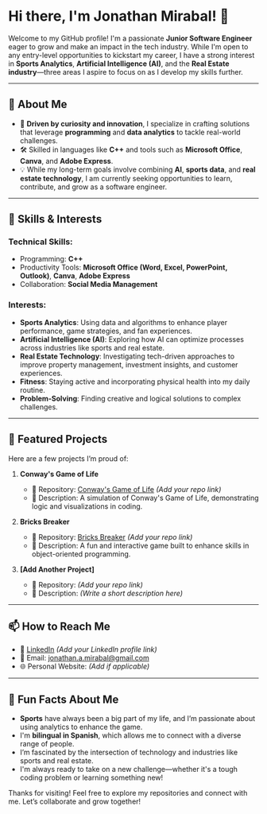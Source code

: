 # Hi there, I'm Jonathan Mirabal! 👋

Welcome to my GitHub profile! I'm a passionate **Junior Software Engineer** eager to grow and make an impact in the tech industry. While I'm open to any entry-level opportunities to kickstart my career, I have a strong interest in **Sports Analytics**, **Artificial Intelligence (AI)**, and the **Real Estate industry**—three areas I aspire to focus on as I develop my skills further.

---

## 🚀 About Me
- 🌟 **Driven by curiosity and innovation**, I specialize in crafting solutions that leverage **programming** and **data analytics** to tackle real-world challenges.
- 🛠️ Skilled in languages like **C++** and tools such as **Microsoft Office**, **Canva**, and **Adobe Express**.
- 💡 While my long-term goals involve combining **AI**, **sports data**, and **real estate technology**, I am currently seeking opportunities to learn, contribute, and grow as a software engineer.

---

## 🔧 Skills & Interests
### Technical Skills:
- Programming: **C++**
- Productivity Tools: **Microsoft Office (Word, Excel, PowerPoint, Outlook)**, **Canva**, **Adobe Express**
- Collaboration: **Social Media Management**

### Interests:
- **Sports Analytics**: Using data and algorithms to enhance player performance, game strategies, and fan experiences.
- **Artificial Intelligence (AI)**: Exploring how AI can optimize processes across industries like sports and real estate.
- **Real Estate Technology**: Investigating tech-driven approaches to improve property management, investment insights, and customer experiences.
- **Fitness**: Staying active and incorporating physical health into my daily routine.
- **Problem-Solving**: Finding creative and logical solutions to complex challenges.

---

## 📂 Featured Projects
Here are a few projects I’m proud of:

1. **Conway's Game of Life**
   - 📌 Repository: [Conway's Game of Life](#) *(Add your repo link)*
   - 📝 Description: A simulation of Conway's Game of Life, demonstrating logic and visualizations in coding.

2. **Bricks Breaker**
   - 📌 Repository: [Bricks Breaker](#) *(Add your repo link)*
   - 📝 Description: A fun and interactive game built to enhance skills in object-oriented programming.

3. **[Add Another Project]**
   - 📌 Repository: *(Add your repo link)*
   - 📝 Description: *(Write a short description here)*

---

## 📫 How to Reach Me
- 💼 [LinkedIn](https://www.linkedin.com/in/jonathanmirabal) *(Add your LinkedIn profile link)*
- 📧 Email: [jonathan.a.mirabal@gmail.com](mailto:jonathan.a.mirabal@gmail.com)
- 🌐 Personal Website: *(Add if applicable)*

---

## 🌟 Fun Facts About Me
- **Sports** have always been a big part of my life, and I’m passionate about using analytics to enhance the game.
- I'm **bilingual in Spanish**, which allows me to connect with a diverse range of people.
- I’m fascinated by the intersection of technology and industries like sports and real estate.
- I'm always ready to take on a new challenge—whether it's a tough coding problem or learning something new!

Thanks for visiting! Feel free to explore my repositories and connect with me. Let’s collaborate and grow together!
